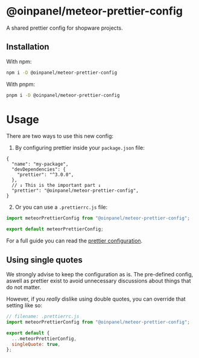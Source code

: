 # @oinpanel/meteor-prettier-config

A shared prettier config for shopware projects.

## Installation

With npm:

```bash
npm i -D @oinpanel/meteor-prettier-config
```

With pnpm:

```bash
pnpm i -D @oinpanel/meteor-prettier-config
```

# Usage

There are two ways to use this new config:

1. By configuring prettier inside your `package.json` file:

```jsonc
{
  "name": "my-package",
  "devDependencies": {
    "prettier": "^3.0.0",
  },
  // ↓ This is the important part ↓
  "prettier": "@oinpanel/meteor-prettier-config",
}
```

2. Or you can use a `.prettierrc.js` file:

```js
import meteorPrettierConfig from "@oinpanel/meteor-prettier-config";

export default meteorPrettierConfig;
```

For a full guide you can read the [prettier configuration](https://prettier.io/docs/sharing-configurations#extending-a-sharable-config).

## Using single quotes

We strongly advise to keep the configuration as is. The pre-defined config, aswell as prettier exist to avoid unnecessary discussions about things that do not matter.

However, if you _really_ dislike using double quotes, you can override
that setting like so:

```js
// filename: .prettierrc.js
import meteorPrettierConfig from "@oinpanel/meteor-prettier-config";

export default {
  ...meteorPrettierConfig,
  singleQuote: true,
};
```
